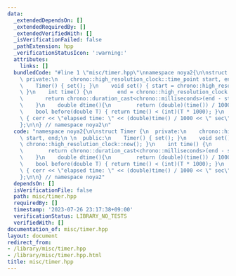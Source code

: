 ```yaml
---
data:
  _extendedDependsOn: []
  _extendedRequiredBy: []
  _extendedVerifiedWith: []
  _isVerificationFailed: false
  _pathExtension: hpp
  _verificationStatusIcon: ':warning:'
  attributes:
    links: []
  bundledCode: "#line 1 \"misc/timer.hpp\"\nnamespace noya2{\n\nstruct Timer {\n \
    \ private:\n    chrono::high_resolution_clock::time_point start, end;\n \n  public:\n\
    \    Timer() { set(); }\n    void set() { start = chrono::high_resolution_clock::now();\
    \ }\n    int time() {\n        end = chrono::high_resolution_clock::now();\n \
    \       return chrono::duration_cast<chrono::milliseconds>(end - start).count();\n\
    \    }\n    double dtime(){\n        return (double)(time()) / 1000;\n    }\n\
    \    bool before(double T) { return time() < (int)(T * 1000); }\n    void print()\
    \ { cerr << \"elapsed time: \" << (double)time() / 1000 << \" sec\" << endl; }\n\
    };\n\n} // namespace noya2\n"
  code: "namespace noya2{\n\nstruct Timer {\n  private:\n    chrono::high_resolution_clock::time_point\
    \ start, end;\n \n  public:\n    Timer() { set(); }\n    void set() { start =\
    \ chrono::high_resolution_clock::now(); }\n    int time() {\n        end = chrono::high_resolution_clock::now();\n\
    \        return chrono::duration_cast<chrono::milliseconds>(end - start).count();\n\
    \    }\n    double dtime(){\n        return (double)(time()) / 1000;\n    }\n\
    \    bool before(double T) { return time() < (int)(T * 1000); }\n    void print()\
    \ { cerr << \"elapsed time: \" << (double)time() / 1000 << \" sec\" << endl; }\n\
    };\n\n} // namespace noya2"
  dependsOn: []
  isVerificationFile: false
  path: misc/timer.hpp
  requiredBy: []
  timestamp: '2023-07-26 23:17:38+09:00'
  verificationStatus: LIBRARY_NO_TESTS
  verifiedWith: []
documentation_of: misc/timer.hpp
layout: document
redirect_from:
- /library/misc/timer.hpp
- /library/misc/timer.hpp.html
title: misc/timer.hpp
---
```

